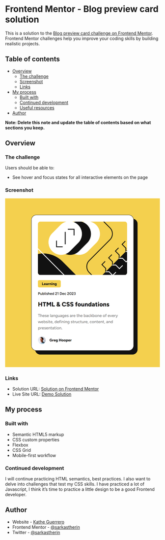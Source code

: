 # Frontend Mentor - Blog preview card solution

This is a solution to the [Blog preview card challenge on Frontend Mentor](https://www.frontendmentor.io/challenges/blog-preview-card-ckPaj01IcS). Frontend Mentor challenges help you improve your coding skills by building realistic projects. 

## Table of contents

- [Overview](#overview)
  - [The challenge](#the-challenge)
  - [Screenshot](#screenshot)
  - [Links](#links)
- [My process](#my-process)
  - [Built with](#built-with)
  - [Continued development](#continued-development)
  - [Useful resources](#useful-resources)
- [Author](#author)

**Note: Delete this note and update the table of contents based on what sections you keep.**

## Overview

### The challenge

Users should be able to:

- See hover and focus states for all interactive elements on the page

### Screenshot

![](./src/img/screenshot.png)

### Links

- Solution URL: [Solution on Frontend Mentor](https://www.frontendmentor.io/solutions/semantic-html5-markup-css-custom-properties-flexbox-css-grid-bzuVwRA92L)
- Live Site URL: [Demo Solution](https://sarkastherin.github.io/blog-preview-card/)

## My process

### Built with

- Semantic HTML5 markup
- CSS custom properties
- Flexbox
- CSS Grid
- Mobile-first workflow

### Continued development

I will continue practicing HTML semantics, best practices. I also want to delve into challenges that test my CSS skills. I have practiced a lot of Javascript, I think it’s time to practice a little design to be a good Frontend developer.

## Author

- Website - [Kathe Guerrero](https://sarkastherin.github.io/my-portfolio/)
- Frontend Mentor - [@sarkastherin](https://www.frontendmentor.io/profile/Sarkastherin)
- Twitter - [@sarkastherin](https://www.twitter.com/sarkastherin)
